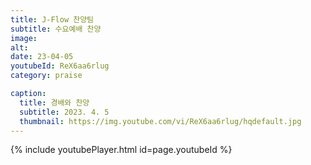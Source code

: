 ```yaml
---
title: J-Flow 찬양팀
subtitle: 수요예배 찬양
image:
alt:
date: 23-04-05
youtubeId: ReX6aa6rlug
category: praise

caption:
  title: 경배와 찬양
  subtitle: 2023. 4. 5
  thumbnail: https://img.youtube.com/vi/ReX6aa6rlug/hqdefault.jpg
---
```


{% include youtubePlayer.html id=page.youtubeId %}
